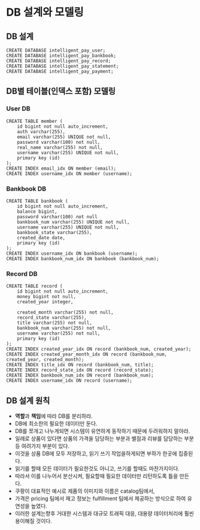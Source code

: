# DB 설계와 모델링

## DB 설계
```
CREATE DATABASE intelligent_pay_user;
CREATE DATABASE intelligent_pay_bankbook;
CREATE DATABASE intelligent_pay_record;
CREATE DATABASE intelligent_pay_statement;
CREATE DATABASE intelligent_pay_payment;
```

## DB별 테이블(인덱스 포함) 모델링
### User DB
```
CREATE TABLE member (
    id bigint not null auto_increment,
    auth varchar(255),
    email varchar(255) UNIQUE not null,
    password varchar(100) not null,
    real_name varchar(255) not null,
    username varchar(255) UNIQUE not null,
    primary key (id)
);
CREATE INDEX email_idx ON member (email);
CREATE INDEX username_idx ON member (username);
```
### Bankbook DB
```
CREATE TABLE bankbook (
    id bigint not null auto_increment,
    balance bigint,
    password varchar(100) not null
    bankbook_num varchar(255) UNIQUE not null,
    username varchar(255) UNIQUE not null,
    bankbook_state varchar(255),
    created_date date,
    primary key (id)
);
CREATE INDEX username_idx ON bankbook (username);
CREATE INDEX bankbook_num_idx ON bankbook (bankbook_num);
```
### Record DB
```
CREATE TABLE record (
    id bigint not null auto_increment,
    money bigint not null,
    created_year integer,

    created_month varchar(255) not null,
    record_state varchar(255),
    title varchar(255) not null,
    bankbook_num varchar(255) not null,
    username varchar(255) not null,
    primary key (id)
);
CREATE INDEX created_year_idx ON record (bankbook_num, created_year);
CREATE INDEX created_year_month_idx ON record (bankbook_num, created_year, created_month);
CREATE INDEX title_idx ON record (bankbook_num, title);
CREATE INDEX record_state_idx ON record (record_state);
CREATE INDEX bankbook_num_idx ON record (bankbook_num);
CREATE INDEX username_idx ON record (username);
```

## DB 설계 원칙
* **역할**과 **책임**에 따라 DB를 분리하라.
* DB에 최소한의 필요한 데이터만 둔다.
* DB를 쪼개고 나누게되면 시스템이 유연하게 동작하기 때문에 두려워하지 말아라.
* 일례로 상품이 있다면 상품의 가격을 담당하는 부분과 별점과 리뷰를 담당하는 부분 등 여려가지 부분이 있다.
* 이것을 상품 DB에 모두 저장하고, 읽기 쓰기 작업을하게되면 부하가 한곳에 집중된다.
* 읽기를 할때 모든 데이터가 필요한것도 아니고, 쓰기를 할때도 마찬가지이다.
* 따라서 이를 나누어서 분산시켜, 필요할때 필요한 데이터만 리턴하도록 틀을 만든다.
* 쿠팡이 대표적인 예시로 제품의 이미지와 이름은 catalog팀에서, 
* 가격은 pricing 팀에서 재고 정보는 fulfillment 팀에서 제공하는 방식으로 하여 유연성을 높였다.
* 이러한 설계는향후 거대한 시스템과 대규모 트래픽 대응, 대용량 데이터처리에 훨씬 용이해질 것이다.